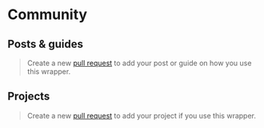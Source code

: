 # Community

## Posts & guides

> Create a new [pull request](../CONTRIBUTING.md#pull-request-guidelines) to add your post or guide on how you use this wrapper.

## Projects

> Create a new [pull request](../CONTRIBUTING.md#pull-request-guidelines) to add your project if you use this wrapper.
